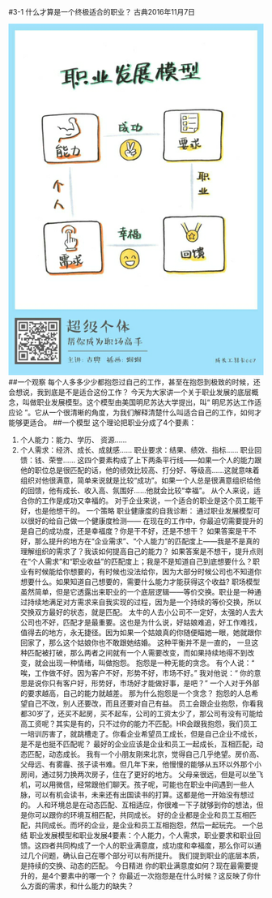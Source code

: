 #3-1 什么才算是一个终极适合的职业？
古典2016年11月7日

![](./_image/WechatIMG28.png)
##一个观察
每个人多多少少都抱怨过自己的工作，甚至在抱怨到极致的时候，还会想说，我到底是不是适合这份工作？
今天为大家讲一个关于职业发展的底层概念，叫做职业发展模型。这个模型由美国明尼苏达大学提出，叫“ 明尼苏达工作适应论 ”。它从一个很清晰的角度，为我们解释清楚什么叫适合自己的工作，如何才能够更适合。
##一个模型
这个理论把职业分成了4个要素：
1. 个人能力：能力、学历、 资源……
2. 个人需求：经济、成长、成就感……
职业要求：结果、绩效、指标……
职业回馈：钱、荣誉……
这四个要素构成了上下两条平行线——如果一个人的能力跟他的职位总是很匹配的话，他的绩效比较高、打分好、等级高……这就意味着组织对他很满意，简单来说就是比较“成功”。如果一个人总是很满意组织给他的回馈，他有成长、收入高、氛围好……他就会比较“幸福”。
从个人来说，适合你的工作是成功又幸福的。
对于企业来说，一个适合的职业是这个员工能干好，也是他想干的。
一个策略
职业健康度的自我诊断：
通过职业发展模型可以很好的给自己做一个健康度检测——
在现在的工作中，你最迫切需要提升的是自己的成功度，还是幸福度？你是干不好，还是不想干？
如果答案是干不好，那么提升的地方在“企业需求”、“个人能力”的匹配度上——我是不是真的理解组织的需求了？我该如何提高自己的能力？
如果答案是不想干，提升点则在“个人需求”和“职业收益”的匹配度上；我是不是知道自己到底想要什么？职业有时候能给你想要的，有时候也没法给你，因为大部分时候公司也不知道你想要什么。如果知道自己想要的，需要什么能力才能获得这个收益?
职场模型虽然简单，但是它透露出来职业的一个底层逻辑——等价交换。职业是一种通过持续地满足对方需求来自我实现的过程，因为是一个持续的等价交换，所以交换双方最好的状态，就是匹配。
太牛的人去小公司不一定好，太强的人去大公司也不好，匹配才是最重要。这也是为什么说，好姑娘难追，好工作难找，值得去的地方，永无捷径。因为如果一个姑娘真的你随便瞄她一眼，她就跟你回家了，那么这个姑娘你也不敢跟她结婚。
这种平衡并不是一直的， 一旦这种匹配被打破，那么两者之间就有一个人需要改变，而如果持续地得不到改变，就会出现一种情绪，叫做抱怨。
抱怨是一种无能的贪念。
有个人说：“ 唉，工作做不好。因为客户不好，形势不好，市场不好。”
我对他说：“ 你的意思是说你只有客户好，形势好，市场好才能做好事，是吧？”
一个人对于外部的要求越高，自己的能力就越差。
那为什么抱怨是一个贪念？
抱怨的人总希望自己不改，别人还要改，而且还要对自己有益。
员工会跟企业抱怨，你看我都30岁了，还买不起房，买不起车，公司的工资太少了，那公司有没有可能给高工资呢？其实是有的，只不过你的能力不匹配。HR会跟我抱怨，我们员工一培训厉害了，就跳槽走了。你看企业希望员工成长，但是自己企业不成长，是不是也挺不匹配呢？
最好的企业应该是企业和员工一起成长，互相匹配，动态匹配，动态成长。
我有一个小朋友刚来北京，觉得自己几乎绝望。房价高、父母远、有雾霾、孩子读书难。但几年下来，他慢慢的能够从五环以外那个小房间，通过努力换两次房子，住在了更好的地方。
父母亲很远，但是可以坐飞机，可以用微信，经常跟他们聊天。孩子呢，可能也在职业中间遇到一些人脉，可以有机会读书，未来还有出国读书的打算。这都是他一开始没有想过的。
人和环境总是在动态匹配、互相适应，你很难一下子就够到你的想法，但是你可以跟你的环境互相匹配，共同成长。
好的企业都是企业和员工互相匹配，共同成长。而坏的企业，是企业和员工互相抱怨，然后一起玩完。
一个总结
职业发展模型和职业发展4要素：个人能力，个人需求，职业要求和职业回馈。这四者共同构成了一个人的职业满意度，成功度和幸福度，那么你可以通过几个问题，确认自己在哪个部分可以有所提升。
我们提到职业的底层本质，是持续的交换、动态的匹配。
今日精进
你的职业满意度如何？现在最需要提升的，是4个要素中的哪一个？
你最近一次抱怨是在什么时候？这反映了你什么方面的需求，和什么能力的缺失？